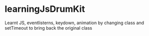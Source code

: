 # learningJsDrumKit
Learnt JS, eventlisterns, keydown, animation by changing class and setTimeout to bring back the original class
